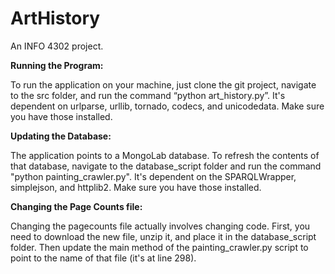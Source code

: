 ArtHistory
==========
An INFO 4302 project.

<b>Running the Program:</b>

To run the application on your machine, just clone the git project, navigate to the src folder, and run the command “python art_history.py”.
It's dependent on urlparse, urllib, tornado, codecs, and unicodedata. Make sure you have those installed.

<b>Updating the Database:</b>

The application points to a MongoLab database. To refresh the contents of that database, navigate to the database_script folder and run the command "python painting_crawler.py".
It's dependent on the SPARQLWrapper, simplejson, and httplib2. Make sure you have those installed.

<b>Changing the Page Counts file:</b>

Changing the pagecounts file actually involves changing code. First, you need to download the new file, unzip it, and place it in the database_script folder. Then update the main method of the painting_crawler.py script to point to the name of that file (it's at line 298). 
